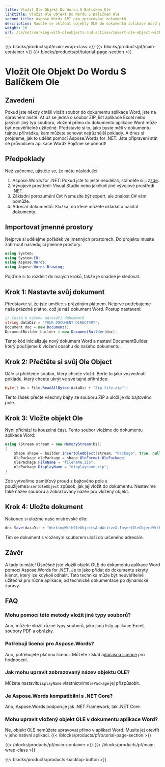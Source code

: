 ```yaml
---
title: Vložit Ole Objekt Do Wordu S Balíčkem Ole
linktitle: Vložit Ole Objekt Do Wordu S Balíčkem Ole
second_title: Aspose.Words API pro zpracování dokumentů
description: Naučte se vkládat objekty OLE do dokumentů aplikace Word pomocí Aspose.Words for .NET. Postupujte podle našeho podrobného průvodce krok za krokem pro bezproblémové vkládání souborů.
weight: 10
url: /cs/net/working-with-oleobjects-and-activex/insert-ole-object-with-ole-package/
---
```


{{< blocks/products/pf/main-wrap-class >}}
{{< blocks/products/pf/main-container >}}
{{< blocks/products/pf/tutorial-page-section >}}

# Vložit Ole Objekt Do Wordu S Balíčkem Ole

## Zavedení

Pokud jste někdy chtěli vložit soubor do dokumentu aplikace Word, jste na správném místě. Ať už se jedná o soubor ZIP, list aplikace Excel nebo jakýkoli jiný typ souboru, vložení přímo do dokumentu aplikace Word může být neuvěřitelně užitečné. Představte si to, jako byste měli v dokumentu tajnou přihrádku, kam můžete schovat nejrůznější poklady. A dnes si projdeme, jak to udělat pomocí Aspose.Words for .NET. Jste připraveni stát se průvodcem aplikace Word? Pojďme se ponořit!

## Předpoklady

Než začneme, ujistěte se, že máte následující:

1. Aspose.Words for .NET: Pokud jste to ještě neudělali, stáhněte si ji z[zde](https://releases.aspose.com/words/net/).
2. Vývojové prostředí: Visual Studio nebo jakékoli jiné vývojové prostředí .NET.
3. Základní porozumění C#: Nemusíte být expert, ale znalost C# vám pomůže.
4. Adresář dokumentů: Složka, do které můžete ukládat a načítat dokumenty.

## Importovat jmenné prostory

Nejprve si udělejme pořádek ve jmenných prostorech. Do projektu musíte zahrnout následující jmenné prostory:

```csharp
using System;
using System.IO;
using Aspose.Words;
using Aspose.Words.Drawing;
```

Pojďme si to rozdělit do malých kroků, takže je snadné je sledovat.

## Krok 1: Nastavte svůj dokument

Představte si, že jste umělec s prázdným plátnem. Nejprve potřebujeme naše prázdné plátno, což je náš dokument Word. Postup nastavení:

```csharp
// Cesta k vašemu adresáři dokumentů
string dataDir = "YOUR DOCUMENT DIRECTORY";
Document doc = new Document();
DocumentBuilder builder = new DocumentBuilder(doc);
```

Tento kód inicializuje nový dokument Word a nastaví DocumentBuilder, který použijeme k vložení obsahu do našeho dokumentu.

## Krok 2: Přečtěte si svůj Ole Object

Dále si přečteme soubor, který chcete vložit. Berte to jako vyzvednutí pokladu, který chcete ukrýt ve své tajné přihrádce:

```csharp
byte[] bs = File.ReadAllBytes(dataDir + "Zip file.zip");
```

Tento řádek přečte všechny bajty ze souboru ZIP a uloží je do bajtového pole.

## Krok 3: Vložte objekt Ole

Nyní přichází ta kouzelná část. Tento soubor vložíme do dokumentu aplikace Word:

```csharp
using (Stream stream = new MemoryStream(bs))
{
    Shape shape = builder.InsertOleObject(stream, "Package", true, null);
    OlePackage olePackage = shape.OleFormat.OlePackage;
    olePackage.FileName = "filename.zip";
    olePackage.DisplayName = "displayname.zip";
}
```

 Zde vytvoříme paměťový proud z bajtového pole a použijeme`InsertOleObject` způsob, jak jej vložit do dokumentu. Nastavíme také název souboru a zobrazovaný název pro vložený objekt.

## Krok 4: Uložte dokument

Nakonec si uložme naše mistrovské dílo:

```csharp
doc.Save(dataDir + "WorkingWithOleObjectsAndActiveX.InsertOleObjectWithOlePackage.docx");
```

Tím se dokument s vloženým souborem uloží do určeného adresáře.

## Závěr

A tady to máte! Úspěšně jste vložili objekt OLE do dokumentu aplikace Word pomocí Aspose.Words for .NET. Je to jako přidat do dokumentu skrytý klenot, který lze kdykoli odhalit. Tato technika může být neuvěřitelně užitečná pro různé aplikace, od technické dokumentace po dynamické zprávy. 

## FAQ

### Mohu pomocí této metody vložit jiné typy souborů?
Ano, můžete vložit různé typy souborů, jako jsou listy aplikace Excel, soubory PDF a obrázky.

### Potřebuji licenci pro Aspose.Words?
 Ano, potřebujete platnou licenci. Můžete získat a[dočasná licence](https://purchase.aspose.com/temporary-license/) pro hodnocení.

### Jak mohu upravit zobrazovaný název objektu OLE?
 Můžete nastavit`DisplayName` vlastnictvím`OlePackage` jej přizpůsobit.

### Je Aspose.Words kompatibilní s .NET Core?
Ano, Aspose.Words podporuje jak .NET Framework, tak .NET Core.

### Mohu upravit vložený objekt OLE v dokumentu aplikace Word?
Ne, objekt OLE nemůžete upravovat přímo v aplikaci Word. Musíte jej otevřít v jeho nativní aplikaci.
{{< /blocks/products/pf/tutorial-page-section >}}

{{< /blocks/products/pf/main-container >}}
{{< /blocks/products/pf/main-wrap-class >}}

{{< blocks/products/products-backtop-button >}}
